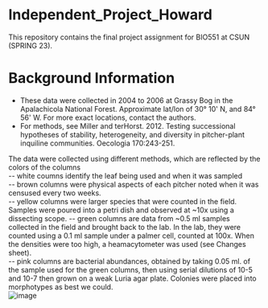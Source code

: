 # Independent_Project_Howard
This repository contains the final project assignment for BIO551 at CSUN (SPRING 23).

# Background Information
- These data were collected in 2004 to 2006 at Grassy Bog in the Apalachicola National Forest.  Approximate lat/lon of 30° 10' N, and 84° 56' W.  For more exact locations, contact the authors.		
- For methods, see Miller and terHorst. 2012. Testing successional hypotheses of stability, heterogeneity, and diversity in pitcher-plant inquiline communities.  Oecologia 170:243-251.		
		
The data were collected using different methods, which are reflected by the colors of the columns		
-- white coumns identify the leaf being used and when it was sampled		
-- brown columns were physical aspects of each pitcher noted when it was censused every two weeks.		
-- yellow columns were larger species that were counted in the field.  Samples were poured into a petri dish and observed at ~10x using a dissecting scope.
-- green columns are data from ~0.5 ml samples collected in the field and brought back to the lab.  In the lab, they were counted using a 0.1 ml sample under a palmer cell, counted at 100x.  When the densities were too high, a heamacytometer was used (see Changes sheet).		
-- pink columns are bacterial abundances, obtained by taking 0.05 ml. of the sample used for the green columns, then using serial dilutions of 10-5 and 10-7 then grown on a weak Luria agar plate.  Colonies were placed into morphotypes as best we could.		
![image](https://www.gardenia.net/storage/app/public/uploads/images/detail/75e09eb820b5dba9b3a7117a6ea98346.webp)
